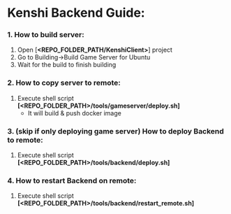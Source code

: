 # Kenshi Backend Guide:
### 1. How to build server:
1. Open [**<REPO_FOLDER_PATH/KenshiClient>**] project
2. Go to Building->Build Game Server for Ubuntu
3. Wait for the build to finish building

### 2. How to copy server to remote:
1. Execute shell script **[<REPO_FOLDER_PATH>/tools/gameserver/deploy.sh]**
    - It will build & push docker image

### 3. (skip if only deploying game server) How to deploy Backend to remote:
1. Execute shell script **[<REPO_FOLDER_PATH>/tools/backend/deploy.sh]**

### 4. How to restart Backend on remote:
1. Execute shell script **[<REPO_FOLDER_PATH>/tools/backend/restart_remote.sh]**